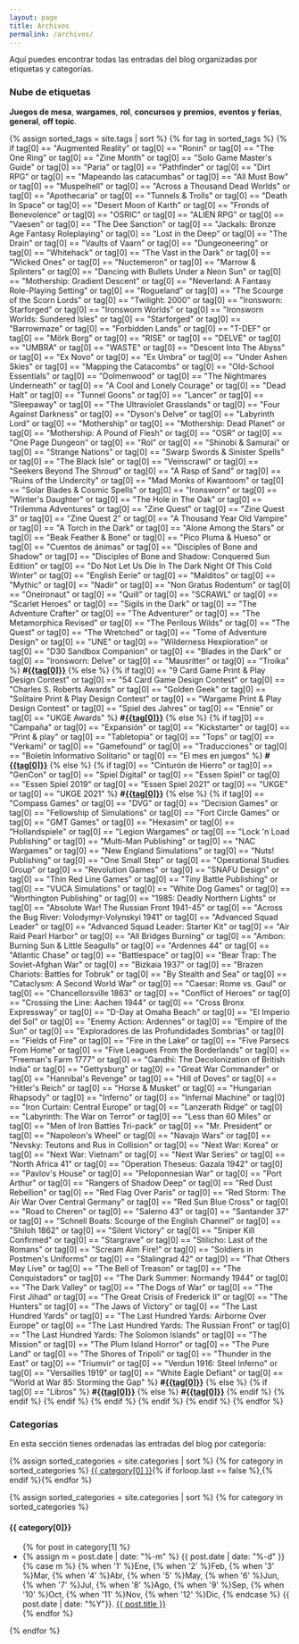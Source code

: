 ```yaml
---
layout: page
title: Archivos
permalink: /archivos/
---
```


Aquí puedes encontrar todas las entradas del blog organizadas por etiquetas y
categorías.

### Nube de etiquetas

<span class="label label-primary"><strong>Juegos de mesa</strong></span>,
<span class="label label-grey"><strong>wargames</strong></span>,
<span class="label label-danger"><strong>rol</strong></span>,
<span class="label label-success"><strong>concursos y premios</strong></span>,
<span class="label label-info"><strong>eventos y ferias</strong></span>,
<span class="label label-warning"><strong>general</strong></span>,
<span class="label label-black"><strong>off topic</strong></span>.

<p class="text-left">
{% assign sorted_tags = site.tags | sort %}
{% for tag in sorted_tags %}
    {% if tag[0] == "Augmented Reality" or tag[0] == "Ronin" or
        tag[0] == "The One Ring" or 
        tag[0] == "Zine Month" or tag[0] == "Solo Game Master's Guide" or
        tag[0] == "Paria" or tag[0] == "Pathfinder" or
        tag[0] == "Dirt RPG" or tag[0] == "Mapeando las catacumbas" or
        tag[0] == "All Must Bow" or tag[0] == "Muspelhell" or
        tag[0] == "Across a Thousand Dead Worlds" or tag[0] == "Apothecaria" or
        tag[0] == "Tunnels & Trolls" or tag[0] == "Death In Space" or
        tag[0] == "Desert Moon of Karth" or
        tag[0] == "Fronds of Benevolence" or
        tag[0] == "OSRIC" or tag[0] == "ALIEN RPG" or tag[0] == "Vaesen" or
        tag[0] == "The Dee Sanction" or
        tag[0] == "Jackals: Bronze Age Fantasy Roleplaying" or
        tag[0] == "Lost in the Deep" or tag[0] == "The Drain" or
        tag[0] == "Vaults of Vaarn" or tag[0] == "Dungeoneering" or
        tag[0] == "Whitehack" or
        tag[0] == "The Vast in the Dark" or
        tag[0] == "Wicked Ones" or
        tag[0] == "Nuctemeron" or tag[0] == "Marrow & Splinters" or
        tag[0] == "Dancing with Bullets Under a Neon Sun" or
        tag[0] == "Mothership: Gradient Descent" or
        tag[0] == "Neverland: A Fantasy Role-Playing Setting" or
        tag[0] == "Rogueland" or
        tag[0] == "The Scourge of the Scorn Lords" or
        tag[0] == "Twilight: 2000" or
        tag[0] == "Ironsworn: Starforged" or
        tag[0] == "Ironsworn Worlds" or tag[0] == "Ironsworn Worlds: Sundered Isles" or
        tag[0] == "Starforged" or
        tag[0] == "Barrowmaze" or 
        tag[0] == "Forbidden Lands" or
        tag[0] == "T-DEF" or tag[0] == "Mörk Borg" or
        tag[0] == "RISE" or tag[0] == "DELVE" or
        tag[0] == "UMBRA" or tag[0] == "WASTE" or
        tag[0] == "Descent Into The Abyss" or
        tag[0] == "Ex Novo" or tag[0] == "Ex Umbra" or
        tag[0] == "Under Ashen Skies" or
        tag[0] == "Mapping the Catacombs" or
        tag[0] == "Old-School Essentials" or
        tag[0] == "Dolmenwood" or
        tag[0] == "The Nightmares Underneath" or
        tag[0] == "A Cool and Lonely Courage" or
        tag[0] == "Dead Halt" or
        tag[0] == "Tunnel Goons" or
        tag[0] == "Lancer" or
        tag[0] == "Sleepaway" or
        tag[0] == "The Ultraviolet Grasslands" or
        tag[0] == "Four Against Darkness" or
        tag[0] == "Dyson's Delve" or
        tag[0] == "Labyrinth Lord" or
        tag[0] == "Mothership" or 
        tag[0] == "Mothership: Dead Planet" or 
        tag[0] == "Mothership: A Pound of Flesh" or
        tag[0] == "OSR" or 
        tag[0] == "One Page Dungeon" or 
        tag[0] == "Rol" or
        tag[0] == "Shinobi & Samurai" or
        tag[0] == "Strange Nations" or 
        tag[0] == "Swarp Swords & Sinister Spells" or 
        tag[0] == "The Black Isle" or
        tag[0] == "Veinscrawl" or
        tag[0] == "Seekers Beyond The Shroud" or
        tag[0] == "A Rasp of Sand" or
        tag[0] == "Ruins of the Undercity" or
        tag[0] == "Mad Monks of Kwantoom" or
        tag[0] == "Solar Blades & Cosmic Spells" or
        tag[0] == "Ironsworn" or
        tag[0] == "Winter's Daughter" or
        tag[0] == "The Hole in The Oak" or
        tag[0] == "Trilemma Adventures"  or
        tag[0] == "Zine Quest" or tag[0] == "Zine Quest 3" or
        tag[0] == "Zine Quest 2" or
        tag[0] == "A Thousand Year Old Vampire" or
        tag[0] == "A Torch in the Dark" or
        tag[0] == "Alone Among the Stars" or
        tag[0] == "Beak Feather & Bone" or
        tag[0] == "Pico Pluma & Hueso" or
        tag[0] == "Cuentos de ánimas" or
        tag[0] == "Disciples of Bone and Shadow" or
        tag[0] == "Disciples of Bone and Shadow: Conquered Sun Edition" or
        tag[0] == "Do Not Let Us Die In The Dark Night Of This Cold Winter" or
        tag[0] == "English Eerie" or
        tag[0] == "Malditos" or
        tag[0] == "Mythic" or
        tag[0] == "Nadir" or
        tag[0] == "Non Gratus Rodentum" or
        tag[0] == "Oneironaut" or
        tag[0] == "Quill" or
        tag[0] == "SCRAWL" or
        tag[0] == "Scarlet Heroes" or
        tag[0] == "Sigils in the Dark" or
        tag[0] == "The Adventure Crafter" or
        tag[0] == "The Adventurer" or
        tag[0] == "The Metamorphica Revised" or
        tag[0] == "The Perilous Wilds" or
        tag[0] == "The Quest" or
        tag[0] == "The Wretched" or
        tag[0] == "Tome of Adventure Design" or
        tag[0] == "UNE" or
        tag[0] == "Wilderness Hexploration" or
        tag[0] == "D30 Sandbox Companion" or
        tag[0] == "Blades in the Dark" or
        tag[0] == "Ironsworn: Delve" or
        tag[0] == "Mausritter" or
        tag[0] == "Troika" %}
        <span class="label label-danger"><strong>#<a class="tag-color"
        href="/etiqueta/{{tag[0] | slugify: "latin"}}">{{tag[0]}}</a></strong></span> 
    {% else %}
        {% if tag[0] == "9 Card Game Print & Play Design Contest" or
            tag[0] == "54 Card Game Design Contest" or
            tag[0] == "Charles S. Roberts Awards" or
            tag[0] == "Golden Geek" or
            tag[0] == "Solitaire Print & Play Design Contest" or
            tag[0] == "Wargame Print & Play Design Contest" or
            tag[0] == "Spiel des Jahres" or
            tag[0] == "Ennie" or tag[0] == "UKGE Awards" %}
            <span class="label label-success"><strong>#<a class="tag-color"
            href="/etiqueta/{{tag[0] | slugify: "latin"}}">{{tag[0]}}</a></strong></span> 
        {% else %}
            {% if tag[0] == "Campaña" or tag[0] == "Expansión" or
            tag[0] == "Kickstarter" or tag[0] == "Print & play" or
            tag[0] == "Tabletopia" or tag[0] == "Tops" or
            tag[0] == "Verkami" or tag[0] == "Gamefound" or
            tag[0] == "Traducciones" or
            tag[0] == "Boletín Informativo Solitario" or
              tag[0] == "El mes en juegos" %}
                <span class="label label-warning"><strong>#<a class="tag-color"
                href="/etiqueta/{{tag[0] | slugify: "latin"}}">{{tag[0]}}</a></strong></span> 
            {% else %}
                {% if tag[0] == "Cinturón de Hierro"
                or tag[0] == "GenCon"
                or tag[0] == "Spiel Digital"
                or tag[0] == "Essen Spiel"
                or tag[0] == "Essen Spiel 2019"
                or tag[0] == "Essen Spiel 2021"
                or tag[0] == "UKGE" or tag[0] == "UKGE 2021" %}
                    <span class="label label-info"><strong>#<a class="tag-color"
                    href="/etiqueta/{{tag[0] | slugify:
                    "latin"}}">{{tag[0]}}</a></strong></span> 
                {% else %}
                    {% if
                        tag[0] == "Compass Games" or 
                        tag[0] == "DVG" or
                        tag[0] == "Decision Games" or
                        tag[0] == "Fellowship of Simulations" or
                        tag[0] == "Fort Circle Games" or
                        tag[0] == "GMT Games" or
                        tag[0] == "Hexasim" or
                        tag[0] == "Hollandspiele" or
                        tag[0] == "Legion Wargames" or
                        tag[0] == "Lock 'n Load Publishing" or
                        tag[0] == "Multi-Man Publishing" or
                        tag[0] == "NAC Wargames" or
                        tag[0] == "New England Simulations" or
                        tag[0] == "Nuts! Publishing" or
                        tag[0] == "One Small Step" or
                        tag[0] == "Operational Studies Group" or
                        tag[0] == "Revolution Games" or
                        tag[0] == "SNAFU Design" or
                        tag[0] == "Thin Red Line Games" or
                        tag[0] == "Tiny Battle Publishing" or
                        tag[0] == "VUCA Simulations" or
                        tag[0] == "White Dog Games" or
                        tag[0] == "Worthington Publishing" or
                        tag[0] == "1985: Deadly Northern Lights" or
                        tag[0] == "Absolute War! The Russian Front 1941-45" or
                        tag[0] == "Across the Bug River: Volodymyr-Volynskyi 1941" or
                        tag[0] == "Advanced Squad Leader" or
                        tag[0] == "Advanced Squad Leader: Starter Kit" or
                        tag[0] == "Air Raid Pearl Harbor" or
                        tag[0] == "All Bridges Burning" or
                        tag[0] == "Ambon: Burning Sun & Little Seagulls" or
                        tag[0] == "Ardennes 44" or
                        tag[0] == "Atlantic Chase" or
                        tag[0] == "Battlespace" or
                        tag[0] == "Bear Trap: The Soviet-Afghan War" or
                        tag[0] == "Bizkaia 1937" or
                        tag[0] == "Brazen Chariots: Battles for Tobruk" or
                        tag[0] == "By Stealth and Sea" or
                        tag[0] == "Cataclysm: A Second World War" or
                        tag[0] == "Caesar: Rome vs. Gaul" or
                        tag[0] == "Chancellorsville 1863" or
                        tag[0] == "Conflict of Heroes" or
                        tag[0] == "Crossing the Line: Aachen 1944" or
                        tag[0] == "Cross Bronx Expressway" or
                        tag[0] == "D-Day at Omaha Beach" or
                        tag[0] == "El Imperio del Sol" or
                        tag[0] == "Enemy Action: Ardennes" or
                        tag[0] == "Empire of the Sun" or
                        tag[0] == "Exploradores de las Profundidades Sombrías" or
                        tag[0] == "Fields of Fire" or
                        tag[0] == "Fire in the Lake" or
                        tag[0] == "Five Parsecs From Home" or
                        tag[0] == "Five Leagues From the Borderlands" or
                        tag[0] == "Freeman's Farm 1777" or
                        tag[0] == "Gandhi: The Decolonization of British India" or
                        tag[0] == "Gettysburg" or
                        tag[0] == "Great War Commander" or
                        tag[0] == "Hannibal's Revenge" or
                        tag[0] == "Hill of Doves" or
                        tag[0] == "Hitler's Reich" or
                        tag[0] == "Horse & Musket" or
                        tag[0] == "Hungarian Rhapsody" or
                        tag[0] == "Inferno" or
                        tag[0] == "Infernal Machine" or
                        tag[0] == "Iron Curtain: Central Europe" or
                        tag[0] == "Lanzerath Ridge" or
                        tag[0] == "Labyrinth: The War on Terror" or
                        tag[0] == "Less than 60 Miles" or
                        tag[0] == "Men of Iron Battles Tri-pack" or
                        tag[0] == "Mr. President" or
                        tag[0] == "Napoleon's Wheel" or
                        tag[0] == "Navajo Wars" or
                        tag[0] == "Nevsky: Teutons and Rus in Collision" or
                        tag[0] == "Next War: Korea" or
                        tag[0] == "Next War: Vietnam" or
                        tag[0] == "Next War Series" or
                        tag[0] == "North Africa 41" or
                        tag[0] == "Operation Theseus: Gazala 1942" or
                        tag[0] == "Pavlov's House" or
                        tag[0] == "Peloponnesian War" or
                        tag[0] == "Port Arthur" or
                        tag[0] == "Rangers of Shadow Deep" or
                        tag[0] == "Red Dust Rebellion" or
                        tag[0] == "Red Flag Over Paris" or
                        tag[0] == "Red Storm: The Air War Over Central Germany" or
                        tag[0] == "Red Sun Blue Cross" or
                        tag[0] == "Road to Cheren" or
                        tag[0] == "Salerno 43" or
                        tag[0] == "Santander 37" or
                        tag[0] == "Schnell Boats: Scourge of the English Channel" or 
                        tag[0] == "Shiloh 1862" or
                        tag[0] == "Silent Victory" or
                        tag[0] == "Sniper Kill Confirmed" or
                        tag[0] == "Stargrave" or
                        tag[0] == "Stilicho: Last of the Romans" or
                        tag[0] == "Scream Aim Fire!" or
                        tag[0] == "Soldiers in Postmen's Uniforms" or
                        tag[0] == "Stalingrad 42" or
                        tag[0] == "That Others May Live" or
                        tag[0] == "The Bell of Treason" or
                        tag[0] == "The Conquistadors" or
                        tag[0] == "The Dark Summer: Normandy 1944" or
                        tag[0] == "The Dark Valley" or
                        tag[0] == "The Dogs of War" or
                        tag[0] == "The First Jihad" or
                        tag[0] == "The Great Crisis of Frederick II" or
                        tag[0] == "The Hunters" or
                        tag[0] == "The Jaws of Victory" or
                        tag[0] == "The Last Hundred Yards" or
                        tag[0] == "The Last Hundred Yards: Airborne Over Europe" or
                        tag[0] == "The Last Hundred Yards: The Russian Front" or
                        tag[0] == "The Last Hundred Yards: The Solomon Islands" or
                        tag[0] == "The Mission" or
                        tag[0] == "The Plum Island Horror" or
                        tag[0] == "The Pure Land" or
                        tag[0] == "The Shores of Tripoli" or
                        tag[0] == "Thunder in the East" or
                        tag[0] == "Triumvir" or
                        tag[0] == "Verdun 1916: Steel Inferno" or
                        tag[0] == "Versailles 1919" or
                        tag[0] == "White Eagle Defiant" or
                        tag[0] == "World at War 85: Storming the Gap" %}
                        <span class="label label-grey"><strong>#<a class="tag-color"
                    href="/etiqueta/{{tag[0] | slugify:
                    "latin"}}">{{tag[0]}}</a></strong></span> 
                {% else %}
                {% if tag[0] == "Libros" %}
                <span class="label label-black"><strong>#<a class="tag-color"
                    href="/etiqueta/{{tag[0] | slugify:
                    "latin"}}">{{tag[0]}}</a></strong></span> 
                {% else %}
                    <span class="label label-primary"><strong>#<a class="tag-color"
                    href="/etiqueta/{{tag[0] | slugify:
                    "latin"}}">{{tag[0]}}</a></strong></span> 
                {% endif %}
                {% endif %}
                {% endif %}
            {% endif %}
        {% endif %}
   {% endif %}
{% endfor %}
</p>

### Categorías

En esta sección tienes ordenadas las entradas del blog por categoría:

<p>{% assign sorted_categories = site.categories | sort %}
{% for category in sorted_categories %}
<a href="#{{ category[0] }}">{{ category[0] }}</a>{% if forloop.last == false
%},{% endif %}{% endfor %}</p>


{% assign sorted_categories = site.categories | sort %}
{% for category in sorted_categories %}
  <h4 id="{{ category[0] }}">{{ category[0]}}</h4>
  <ul>
    {% for post in category[1] %}
    <li>
    {% assign m = post.date | date: "%-m" %}
    {{ post.date | date: "%-d" }}
    {% case m %}
    {% when '1' %}Ene,
    {% when '2' %}Feb,
    {% when '3' %}Mar,
    {% when '4' %}Abr,
    {% when '5' %}May,
    {% when '6' %}Jun,
    {% when '7' %}Jul,
    {% when '8' %}Ago,
    {% when '9' %}Sep,
    {% when '10' %}Oct,
    {% when '11' %}Nov,
    {% when '12' %}Dic,
    {% endcase %}
    {{ post.date | date: "%Y"}}. <a href="{{ post.url }}">{{ post.title }}</a></li>
    {% endfor %}
  </ul>
{% endfor %}


